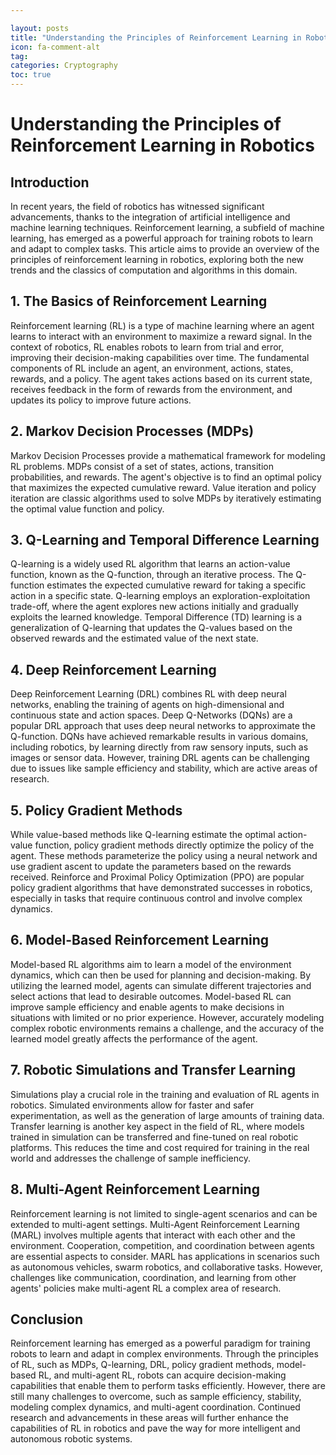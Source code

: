 ```yaml
---

layout: posts
title: "Understanding the Principles of Reinforcement Learning in Robotics"
icon: fa-comment-alt
tag:      
categories: Cryptography
toc: true
---
```




# Understanding the Principles of Reinforcement Learning in Robotics

## Introduction
In recent years, the field of robotics has witnessed significant advancements, thanks to the integration of artificial intelligence and machine learning techniques. Reinforcement learning, a subfield of machine learning, has emerged as a powerful approach for training robots to learn and adapt to complex tasks. This article aims to provide an overview of the principles of reinforcement learning in robotics, exploring both the new trends and the classics of computation and algorithms in this domain.

## 1. The Basics of Reinforcement Learning
Reinforcement learning (RL) is a type of machine learning where an agent learns to interact with an environment to maximize a reward signal. In the context of robotics, RL enables robots to learn from trial and error, improving their decision-making capabilities over time. The fundamental components of RL include an agent, an environment, actions, states, rewards, and a policy. The agent takes actions based on its current state, receives feedback in the form of rewards from the environment, and updates its policy to improve future actions.

## 2. Markov Decision Processes (MDPs)
Markov Decision Processes provide a mathematical framework for modeling RL problems. MDPs consist of a set of states, actions, transition probabilities, and rewards. The agent's objective is to find an optimal policy that maximizes the expected cumulative reward. Value iteration and policy iteration are classic algorithms used to solve MDPs by iteratively estimating the optimal value function and policy.

## 3. Q-Learning and Temporal Difference Learning
Q-learning is a widely used RL algorithm that learns an action-value function, known as the Q-function, through an iterative process. The Q-function estimates the expected cumulative reward for taking a specific action in a specific state. Q-learning employs an exploration-exploitation trade-off, where the agent explores new actions initially and gradually exploits the learned knowledge. Temporal Difference (TD) learning is a generalization of Q-learning that updates the Q-values based on the observed rewards and the estimated value of the next state.

## 4. Deep Reinforcement Learning
Deep Reinforcement Learning (DRL) combines RL with deep neural networks, enabling the training of agents on high-dimensional and continuous state and action spaces. Deep Q-Networks (DQNs) are a popular DRL approach that uses deep neural networks to approximate the Q-function. DQNs have achieved remarkable results in various domains, including robotics, by learning directly from raw sensory inputs, such as images or sensor data. However, training DRL agents can be challenging due to issues like sample efficiency and stability, which are active areas of research.

## 5. Policy Gradient Methods
While value-based methods like Q-learning estimate the optimal action-value function, policy gradient methods directly optimize the policy of the agent. These methods parameterize the policy using a neural network and use gradient ascent to update the parameters based on the rewards received. Reinforce and Proximal Policy Optimization (PPO) are popular policy gradient algorithms that have demonstrated successes in robotics, especially in tasks that require continuous control and involve complex dynamics.

## 6. Model-Based Reinforcement Learning
Model-based RL algorithms aim to learn a model of the environment dynamics, which can then be used for planning and decision-making. By utilizing the learned model, agents can simulate different trajectories and select actions that lead to desirable outcomes. Model-based RL can improve sample efficiency and enable agents to make decisions in situations with limited or no prior experience. However, accurately modeling complex robotic environments remains a challenge, and the accuracy of the learned model greatly affects the performance of the agent.

## 7. Robotic Simulations and Transfer Learning
Simulations play a crucial role in the training and evaluation of RL agents in robotics. Simulated environments allow for faster and safer experimentation, as well as the generation of large amounts of training data. Transfer learning is another key aspect in the field of RL, where models trained in simulation can be transferred and fine-tuned on real robotic platforms. This reduces the time and cost required for training in the real world and addresses the challenge of sample inefficiency.

## 8. Multi-Agent Reinforcement Learning
Reinforcement learning is not limited to single-agent scenarios and can be extended to multi-agent settings. Multi-Agent Reinforcement Learning (MARL) involves multiple agents that interact with each other and the environment. Cooperation, competition, and coordination between agents are essential aspects to consider. MARL has applications in scenarios such as autonomous vehicles, swarm robotics, and collaborative tasks. However, challenges like communication, coordination, and learning from other agents' policies make multi-agent RL a complex area of research.

## Conclusion
Reinforcement learning has emerged as a powerful paradigm for training robots to learn and adapt in complex environments. Through the principles of RL, such as MDPs, Q-learning, DRL, policy gradient methods, model-based RL, and multi-agent RL, robots can acquire decision-making capabilities that enable them to perform tasks efficiently. However, there are still many challenges to overcome, such as sample efficiency, stability, modeling complex dynamics, and multi-agent coordination. Continued research and advancements in these areas will further enhance the capabilities of RL in robotics and pave the way for more intelligent and autonomous robotic systems.
